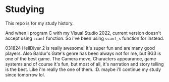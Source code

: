 ﻿# Studying

This repo is for my study history.

And when i program C with my Visual Studio 2022, current version doesn't accept using `scanf` function. So i've been using `scanf_s` function for instead.

031824 HellDiver 2 is really awesome! It's super fun and are many good players.
Also Baldur's Gate's genre has been always not for me, but BG3 is one of the best game. The Camera move, Characters appearance, game systems and of course it's fun, but most of all, it's narration and story telling is the best. Like i'm really the one of them. :D. maybe i'll continue my study since tomorrow lol.
